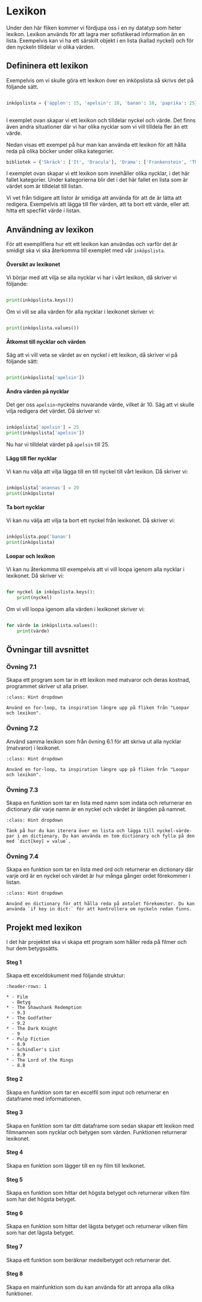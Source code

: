 # Lexikon

Under den här fliken kommer vi fördjupa oss i en ny datatyp som heter lexikon. Lexikon används för att lagra mer sofistikerad information än en lista. Exempelvis kan vi ha ett särskilt objekt i en lista (kallad nyckel) och för den nyckeln tilldelar vi olika värden.

## Defininera ett lexikon

Exempelvis om vi skulle göra ett lexikon över en inköpslista så skrivs det på följande sätt.

```python

inköpslista = {'äpplen': 15, 'apelsin': 10, 'banan': 10, 'paprika': 25} 
    
```

I exemplet ovan skapar vi ett lexikon och tilldelar nyckel och värde. Det finns även andra situationer där vi har olika nycklar som vi vill tilldela fler än ett värde.

Nedan visas ett exempel på hur man kan använda ett lexikon för att hålla reda på olika böcker under olika kategorier.

```python
bibliotek = {'Skräck': ['It', 'Dracula'], 'Drama': ['Frankenstein', 'The Shining'], 'Fantasy': ['The Lord of the Rings', 'The Hobbit']}
```

I exemplet ovan skapar vi ett lexikon som innehåller olika nycklar, i det här fallet kategorier. Under kategorierna blir det i det här fallet en lista som är värdet som är tilldelat till listan. 

Vi vet från tidigare att listor är smidiga att använda för att de är lätta att redigera. Exempelvis att lägga till fler värden, att ta bort ett värde, eller att hitta ett specfikt värde i listan.

## Användning av lexikon

För att exemplifiera hur ett ett lexikon kan användas och varför det är smidigt ska vi ska återkomma till exemplet med vår `inköpslista`.

#### Översikt av lexikonet

Vi börjar med att vilja se alla nycklar vi har i vårt lexikon, då skriver vi följande:

```python

print(inköpslista.keys())

```

Om vi vill se alla värden för alla nycklar i lexikonet skriver vi:

```python

print(inköpslista.values())

```

#### Åtkomst till nycklar och värden

Säg att vi vill veta se värdet av en nyckel i ett lexikon, då skriver vi på följande sätt:

```python

print(inköpslista['apelsin'])

```

#### Ändra värden på nycklar
Det ger oss `apelsin`-nyckelns nuvarande värde, vilket är 10. Säg att vi skulle vilja redigera det värdet. Då skriver vi:

```python

inköpslista['apelsin'] = 25
print(inköpslista['apelsin'])

```

Nu har vi tilldelat värdet på `apelsin` till 25. 

#### Lägg till fler nycklar

Vi kan nu välja att vilja lägga till en till nyckel till vårt lexikon. Då skriver vi:

```python

inköpslista['anannas'] = 20
print(inköpslista)

```

#### Ta bort nycklar

Vi kan nu välja att vilja ta bort ett nyckel från lexikonet. Då skriver vi:

```python

inköpslista.pop('banan')
print(inköpslista)
```

#### Loopar och lexikon

Vi kan nu återkomma till exempelvis att vi vill loopa igenom alla nycklar i lexikonet. Då skriver vi:

```python

for nyckel in inköpslista.keys():
    print(nyckel)

```

Om vi vill loopa igenom alla värden i lexikonet skriver vi:

```python

for värde in inköpslista.values():
    print(värde)

```

## Övningar till avsnittet

<!-- start-övningar -->
### Övning 7.1

Skapa ett program som tar in ett lexikon med matvaror och deras kostnad, programmet skriver ut alla priser.

```{admonition} Tips
:class: Hint dropdown

Använd en for-loop, ta inspiration längre upp på fliken från "Loopar och lexikon".

```

### Övning 7.2

Använd samma lexikon som från övning 6.1 för att skriva ut alla nycklar (matvaror) i lexikonet.

```{admonition} Tips
:class: Hint dropdown

Använd en for-loop, ta inspiration längre upp på fliken från "Loopar och lexikon".

```

### Övning 7.3

Skapa en funktion som tar en lista med namn som indata och returnerar en dictionary där varje namn är en nyckel och värdet är längden på namnet.

```{admonition} Tips
:class: Hint dropdown  

Tänk på hur du kan iterera över en lista och lägga till nyckel-värde-par i en dictionary. Du kan använda en tom dictionary och fylla på den med `dict[key] = value`.

```

### Övning 7.4

Skapa en funktion som tar en lista med ord och returnerar en dictionary där varje ord är en nyckel och värdet är hur många gånger ordet förekommer i listan.


```{admonition} Tips
:class: Hint dropdown

Använd en dictionary för att hålla reda på antalet förekomster. Du kan använda `if key in dict:` för att kontrollera om nyckeln redan finns.

```
<!-- end-övningar -->

<!-- start-projekt -->

## Projekt med lexikon

I det här projektet ska vi skapa ett program som håller reda på filmer och hur dem betygssätts.

#### Steg 1
Skapa ett exceldokument med följande struktur:

```{list-table}
:header-rows: 1

* - Film
  - Betyg
* - The Shawshank Redemption
  - 9.3
* - The Godfather
  - 9.2
* - The Dark Knight
  - 9
* - Pulp Fiction
  - 8.9
* - Schindler's List
  - 8.9
* - The Lord of the Rings
  - 8.8
```

#### Steg 2
Skapa en funktion som tar en excelfil som input och returnerar en dataframe med informationen.

#### Steg 3
Skapa en funktion som tar ditt dataframe som sedan skapar ett lexikon med filmnamnen som nycklar och betygen som värden. Funktionen returnerar lexikonet.

#### Steg 4
Skapa en funktion som lägger till en ny film till lexikonet.

#### Steg 5
Skapa en funktion som hittar det högsta betyget och returnerar vilken film som har det högsta betyget.

#### Steg 6
Skapa en funktion som hittar det lägsta betyget och returnerar vilken film som har det lägsta betyget.

#### Steg 7
Skapa ett funktion som beräknar medelbetyget och returnerar det.

#### Steg 8
Skapa en mainfunktion som du kan använda för att anropa alla olika funktioner.

<!-- end-projekt -->